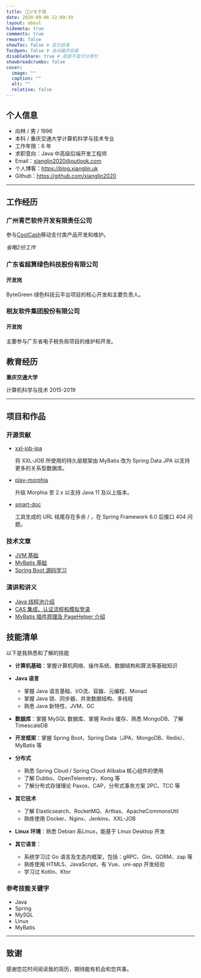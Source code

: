 ```yaml
---
title: 🙋🏻‍♂️关于我
date: 2020-09-06 22:09:39
layout: about
hidemeta: true
comments: true
reward: false
showToc: false # 显示目录
TocOpen: false # 自动展开目录
disableShare: true # 底部不显示分享栏
showbreadcrumbs: false
cover:
  image: ""
  caption: ""
  alt: ""
  relative: false
---
```


## 个人信息

- 向林 / 男 / 1996
- 本科 / 重庆交通大学计算机科学与技术专业
- 工作年限：6 年
- 求职意向：Java 中高级后端开发工程师
- Email：xianglin2020@outlook.com
- 个人博客：https://blog.xianglin.uk
- Github：https://github.com/xianglin2020

---

## 工作经历

### 广州青芒软件开发有限责任公司

参与[CoolCash](https://www.coolcashcam.com/index.html)移动支付类产品开发和维护。

*省略2份工作*

### 广东省超算绿色科技股份有限公司

#### 开发岗

ByteGreen 绿色科技云平台项目的核心开发和主要负责人。

### 税友软件集团股份有限公司

#### 开发岗

主要参与广东省电子税务局项目的维护和开发。

## 教育经历

**重庆交通大学**		

计算机科学与技术							    2015-2019

---

## 项目和作品

### 开源贡献

- [xxl-job-jpa](https://github.com/xianglin2020/xxl-job-jpa)

  将 XXL-JOB 所使用的持久层框架由 MyBatis 改为 Spring Data JPA 以支持更多的关系型数据库。

- [play-morphia](https://github.com/xianglin2020/play-morphia)
  
  升级 Morphia 至 2.x 以支持 Java 11 及以上版本。

- [smart-doc](https://github.com/TongchengOpenSource/smart-doc/issues/396)

  工具生成的 URL 结尾存在多余 / ，在 Spring Framework 6.0 后接口 404 问题。

### 技术文章

- [JVM 基础](https://blog.xianglin.uk/posts/jvm%E5%9F%BA%E7%A1%80/)
- [MyBatis 基础](https://blog.xianglin.uk/posts/mybatis%E5%9F%BA%E7%A1%80/)
- [Spring Boot 源码学习](https://blog.xianglin.uk/categories/springboot%E6%BA%90%E7%A0%81%E5%AD%A6%E4%B9%A0/)

### 演讲和讲义

- [Java 线程池介绍](https://blog.xianglin.uk/posts/java%E7%BA%BF%E7%A8%8B%E6%B1%A0%E5%AD%A6%E4%B9%A0/)
- [CAS 集成、认证流程和模拟登录](https://blog.xianglin.uk/posts/cas%E9%9B%86%E6%88%90%E8%AE%A4%E8%AF%81%E6%B5%81%E7%A8%8B%E5%92%8C%E6%A8%A1%E6%8B%9F%E7%99%BB%E5%BD%95/)
- [MyBatis 插件原理及 PageHelper 介绍](https://blog.xianglin.uk/2020/10/31/MyBatis%E6%8B%A6%E6%88%AA%E5%99%A8/)

## 技能清单

以下是我熟悉和了解的技能

- **计算机基础**：掌握计算机网络、操作系统、数据结构和算法等基础知识
- **Java 语言**
    - 掌握 Java 语言基础、I/O流、容器、元编程、Monad
    - 掌握 Java 锁、同步器、并发数据结构、多线程
    - 熟悉 Java 新特性、JVM、GC

- **数据库**：掌握 MySQL 数据库、掌握 Redis 缓存、熟悉 MongoDB、了解 TimescaleDB
- **开发框架**：掌握 Spring Boot、Spring Data（JPA、MongoDB、Redis）、MyBatis 等
- **分布式**
    - 熟悉 Spring Cloud / Spring Cloud Alibaba 核心组件的使用
    - 了解 Dubbo、OpenTelemetry、Kong 等
    - 了解分布式存储理论 Paxos、CAP，分布式事务方案 2PC、TCC 等
- **其它技术**
    - 了解 Elasticsearch、RocketMQ、Arthas、ApacheCommonsUtil
    - 熟练使用 Docker、Nginx、Jenkins、XXL-JOB
- **Linux 环境**：熟悉 Debian 系Linux，能基于 Linux Desktop 开发
- **其它语言**：
    - 系统学习过 Go 语言及生态内框架，包括：gRPC、Gin、GORM、zap 等
    - 熟练使用 HTML5、JavaScript，有 Vue、uni-app 开发经验
    - 学习过 Kotlin、Ktor

### 参考技能关键字

- Java
- Spring
- MySQL
- Linux
- MyBatis

---

## 致谢

感谢您花时间阅读我的简历，期待能有机会和您共事。